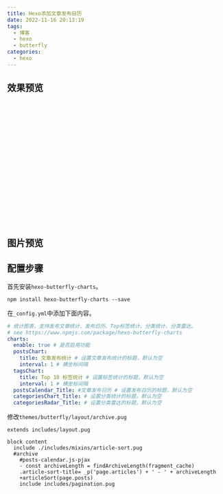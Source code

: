 ```yaml
---
title: Hexo添加文章发布日历
date: 2022-11-16 20:13:19
tags:
  - 博客
  - hexo
  - butterfly
categories:
  - hexo
---
```

## 效果预览
<div class="js-pjax" id="posts-calendar" _echarts_instance_="ec_1668602527217" style="-webkit-tap-highlight-color: transparent; user-select: none; position: relative;"><div style="position: relative; width: 770px; height: 284px; padding: 0px; margin: 0px; border-width: 0px; cursor: default;"><canvas data-zr-dom-id="zr_0" width="770" height="284" style="position: absolute; left: 0px; top: 0px; width: 770px; height: 284px; user-select: none; -webkit-tap-highlight-color: rgba(0, 0, 0, 0); padding: 0px; margin: 0px; border-width: 0px;"></canvas></div><div style="position: absolute; display: none; border-style: solid; white-space: nowrap; z-index: 9999999; transition: left 0.4s cubic-bezier(0.23, 1, 0.32, 1) 0s, top 0.4s cubic-bezier(0.23, 1, 0.32, 1) 0s; background-color: rgb(85, 85, 85); border-width: 1px; border-color: rgb(119, 119, 119); border-radius: 4px; color: rgb(255, 255, 255); font: 14px / 21px &quot;Microsoft YaHei&quot;; padding: 10px; left: 607px; top: 119px; pointer-events: none;"><div style="font-size: 14px;">2022-08-21<br> ✒️文章 : 0</div></div></div>
<script id="postsCalendar" data-pjax="">
    var color = '#6e7f98';
    // var color = document.documentElement.getAttribute('data-theme') === 'light' ? '#4c4948' : '#afb8c5';
    color = document.documentElement.getAttribute('data-theme') === 'light' ? '#216e39' : '#43d55c';
    let borderColor = document.documentElement.getAttribute('data-theme') === 'light' ? '#fff' : '#121212';
    let colors = ['#ebedf0', '#9be9a8', '#40c463', '#30a14e', '#216e39'];
    colors = document.documentElement.getAttribute('data-theme') !== 'light' ? ['#161b22', '#0e4429', '#006d32', '#26a641', '#43d55c'] : colors;
    let postsCalendar = echarts.init(document.getElementById('posts-calendar'));
    let postsCalendarOption = {
        title: {
            top: 0,
            text: '文章发布预览',
            left: 'center',
            textStyle: {
                color: color
            }
        },
        tooltip: {
            padding: 10,
            backgroundColor: '#555',
            borderColor: '#777',
            borderWidth: 1,
            formatter: function (obj) {
                var value = obj.value;
                return '<div style="font-size: 14px;">' + value[0] + '<br/> ✒️文章 : ' + value[1] + '</div>';
            }
        },
        visualMap: {
            show: true,
            showLabel: true,
            categories: [0, 1, 2, 3, ">=4"],
            calculable: true,
            inRange: {
                symbol: 'rect',
                color: colors
            },
            itemWidth: 12,
            itemHeight: 12,
            orient: 'horizontal',
            left: 'center',
            textStyle: {
                color: color
            },
            bottom: 30
        },
        calendar: [{
            top: 90,
            right: 25,
            range: ["2021-11-16", "2022-11-16"],
            cellSize: [13, 13],
            splitLine: {
                show: true
            },
            itemStyle: {
                color: color,
                borderColor: borderColor,
                borderWidth: 2
            },
            yearLabel: {
                show: false
            },
            monthLabel: {
                nameMap: 'cn',
                fontSize: 11,
                textStyle: {
                    color: color
                  }
            },
            dayLabel: {
                formatter: '{start}  1st',
                nameMap: ['', '周一', '', '周三', '', '周五', ''],
                fontSize: 11,
                textStyle: {
                    color: color
                  }
            }
        }],
        series: [{
            type: 'heatmap',
            coordinateSystem: 'calendar',
            calendarIndex: 0,
            data: [["2021-11-16", 0], ["2021-11-17", 0], ["2021-11-18", 0], ["2021-11-19", 0], ["2021-11-20", 0], ["2021-11-21", 0], ["2021-11-22", 0], ["2021-11-23", 0], ["2021-11-24", 0], ["2021-11-25", 0], ["2021-11-26", 0], ["2021-11-27", 0], ["2021-11-28", 0], ["2021-11-29", 0], ["2021-11-30", 0], ["2021-12-01", 0], ["2021-12-02", 0], ["2021-12-03", 0], ["2021-12-04", 0], ["2021-12-05", 0], ["2021-12-06", 0], ["2021-12-07", 0], ["2021-12-08", 0], ["2021-12-09", 0], ["2021-12-10", 0], ["2021-12-11", 0], ["2021-12-12", 0], ["2021-12-13", 0], ["2021-12-14", 0], ["2021-12-15", 0], ["2021-12-16", 0], ["2021-12-17", 0], ["2021-12-18", 0], ["2021-12-19", 0], ["2021-12-20", 0], ["2021-12-21", 0], ["2021-12-22", 0], ["2021-12-23", 0], ["2021-12-24", 0], ["2021-12-25", 0], ["2021-12-26", 0], ["2021-12-27", 0], ["2021-12-28", 0], ["2021-12-29", 0], ["2021-12-30", 0], ["2021-12-31", 0], ["2022-01-01", 0], ["2022-01-02", 0], ["2022-01-03", 0], ["2022-01-04", 0], ["2022-01-05", 0], ["2022-01-06", 0], ["2022-01-07", 0], ["2022-01-08", 0], ["2022-01-09", 0], ["2022-01-10", 0], ["2022-01-11", 0], ["2022-01-12", 0], ["2022-01-13", 0], ["2022-01-14", 0], ["2022-01-15", 0], ["2022-01-16", 0], ["2022-01-17", 0], ["2022-01-18", 0], ["2022-01-19", 0], ["2022-01-20", 0], ["2022-01-21", 0], ["2022-01-22", 0], ["2022-01-23", 0], ["2022-01-24", 0], ["2022-01-25", 0], ["2022-01-26", 0], ["2022-01-27", 0], ["2022-01-28", 0], ["2022-01-29", 0], ["2022-01-30", 0], ["2022-01-31", 0], ["2022-02-01", 0], ["2022-02-02", 0], ["2022-02-03", 0], ["2022-02-04", 0], ["2022-02-05", 0], ["2022-02-06", 0], ["2022-02-07", 0], ["2022-02-08", 0], ["2022-02-09", 0], ["2022-02-10", 0], ["2022-02-11", 0], ["2022-02-12", 0], ["2022-02-13", 0], ["2022-02-14", 0], ["2022-02-15", 0], ["2022-02-16", 0], ["2022-02-17", 0], ["2022-02-18", 0], ["2022-02-19", 0], ["2022-02-20", 0], ["2022-02-21", 0], ["2022-02-22", 0], ["2022-02-23", 0], ["2022-02-24", 0], ["2022-02-25", 0], ["2022-02-26", 0], ["2022-02-27", 0], ["2022-02-28", 0], ["2022-03-01", 0], ["2022-03-02", 0], ["2022-03-03", 0], ["2022-03-04", 0], ["2022-03-05", 0], ["2022-03-06", 0], ["2022-03-07", 0], ["2022-03-08", 0], ["2022-03-09", 0], ["2022-03-10", 0], ["2022-03-11", 0], ["2022-03-12", 0], ["2022-03-13", 0], ["2022-03-14", 0], ["2022-03-15", 0], ["2022-03-16", 0], ["2022-03-17", 0], ["2022-03-18", 0], ["2022-03-19", 0], ["2022-03-20", 0], ["2022-03-21", 0], ["2022-03-22", 0], ["2022-03-23", 0], ["2022-03-24", 0], ["2022-03-25", 0], ["2022-03-26", 0], ["2022-03-27", 0], ["2022-03-28", 0], ["2022-03-29", 0], ["2022-03-30", 0], ["2022-03-31", 0], ["2022-04-01", 0], ["2022-04-02", 0], ["2022-04-03", 0], ["2022-04-04", 0], ["2022-04-05", 0], ["2022-04-06", 0], ["2022-04-07", 0], ["2022-04-08", 1], ["2022-04-09", 0], ["2022-04-10", 0], ["2022-04-11", 0], ["2022-04-12", 0], ["2022-04-13", 0], ["2022-04-14", 0], ["2022-04-15", 0], ["2022-04-16", 0], ["2022-04-17", 0], ["2022-04-18", 0], ["2022-04-19", 0], ["2022-04-20", 0], ["2022-04-21", 1], ["2022-04-22", 0], ["2022-04-23", 0], ["2022-04-24", 1], ["2022-04-25", 0], ["2022-04-26", 0], ["2022-04-27", 0], ["2022-04-28", 1], ["2022-04-29", 0], ["2022-04-30", 5], ["2022-05-01", 1], ["2022-05-02", 0], ["2022-05-03", 0], ["2022-05-04", 0], ["2022-05-05", 0], ["2022-05-06", 0], ["2022-05-07", 1], ["2022-05-08", 0], ["2022-05-09", 0], ["2022-05-10", 0], ["2022-05-11", 0], ["2022-05-12", 0], ["2022-05-13", 0], ["2022-05-14", 0], ["2022-05-15", 0], ["2022-05-16", 0], ["2022-05-17", 0], ["2022-05-18", 0], ["2022-05-19", 0], ["2022-05-20", 0], ["2022-05-21", 0], ["2022-05-22", 1], ["2022-05-23", 0], ["2022-05-24", 0], ["2022-05-25", 0], ["2022-05-26", 0], ["2022-05-27", 0], ["2022-05-28", 0], ["2022-05-29", 0], ["2022-05-30", 0], ["2022-05-31", 0], ["2022-06-01", 0], ["2022-06-02", 0], ["2022-06-03", 0], ["2022-06-04", 0], ["2022-06-05", 0], ["2022-06-06", 0], ["2022-06-07", 0], ["2022-06-08", 18], ["2022-06-09", 1], ["2022-06-10", 0], ["2022-06-11", 0], ["2022-06-12", 8], ["2022-06-13", 0], ["2022-06-14", 1], ["2022-06-15", 0], ["2022-06-16", 0], ["2022-06-17", 0], ["2022-06-18", 0], ["2022-06-19", 0], ["2022-06-20", 0], ["2022-06-21", 0], ["2022-06-22", 0], ["2022-06-23", 0], ["2022-06-24", 0], ["2022-06-25", 0], ["2022-06-26", 1], ["2022-06-27", 0], ["2022-06-28", 0], ["2022-06-29", 0], ["2022-06-30", 0], ["2022-07-01", 0], ["2022-07-02", 1], ["2022-07-03", 0], ["2022-07-04", 0], ["2022-07-05", 0], ["2022-07-06", 0], ["2022-07-07", 0], ["2022-07-08", 0], ["2022-07-09", 0], ["2022-07-10", 0], ["2022-07-11", 0], ["2022-07-12", 0], ["2022-07-13", 0], ["2022-07-14", 0], ["2022-07-15", 0], ["2022-07-16", 0], ["2022-07-17", 0], ["2022-07-18", 0], ["2022-07-19", 0], ["2022-07-20", 0], ["2022-07-21", 0], ["2022-07-22", 0], ["2022-07-23", 0], ["2022-07-24", 0], ["2022-07-25", 0], ["2022-07-26", 0], ["2022-07-27", 0], ["2022-07-28", 0], ["2022-07-29", 0], ["2022-07-30", 0], ["2022-07-31", 0], ["2022-08-01", 0], ["2022-08-02", 0], ["2022-08-03", 0], ["2022-08-04", 0], ["2022-08-05", 2], ["2022-08-06", 1], ["2022-08-07", 0], ["2022-08-08", 0], ["2022-08-09", 0], ["2022-08-10", 1], ["2022-08-11", 0], ["2022-08-12", 0], ["2022-08-13", 0], ["2022-08-14", 0], ["2022-08-15", 0], ["2022-08-16", 0], ["2022-08-17", 0], ["2022-08-18", 0], ["2022-08-19", 0], ["2022-08-20", 1], ["2022-08-21", 0], ["2022-08-22", 0], ["2022-08-23", 0], ["2022-08-24", 0], ["2022-08-25", 0], ["2022-08-26", 0], ["2022-08-27", 0], ["2022-08-28", 0], ["2022-08-29", 0], ["2022-08-30", 0], ["2022-08-31", 0], ["2022-09-01", 0], ["2022-09-02", 0], ["2022-09-03", 0], ["2022-09-04", 0], ["2022-09-05", 0], ["2022-09-06", 0], ["2022-09-07", 0], ["2022-09-08", 0], ["2022-09-09", 0], ["2022-09-10", 0], ["2022-09-11", 0], ["2022-09-12", 0], ["2022-09-13", 0], ["2022-09-14", 0], ["2022-09-15", 0], ["2022-09-16", 0], ["2022-09-17", 0], ["2022-09-18", 0], ["2022-09-19", 0], ["2022-09-20", 0], ["2022-09-21", 0], ["2022-09-22", 0], ["2022-09-23", 0], ["2022-09-24", 0], ["2022-09-25", 0], ["2022-09-26", 0], ["2022-09-27", 0], ["2022-09-28", 0], ["2022-09-29", 0], ["2022-09-30", 0], ["2022-10-01", 0], ["2022-10-02", 0], ["2022-10-03", 0], ["2022-10-04", 0], ["2022-10-05", 0], ["2022-10-06", 0], ["2022-10-07", 0], ["2022-10-08", 0], ["2022-10-09", 0], ["2022-10-10", 0], ["2022-10-11", 0], ["2022-10-12", 0], ["2022-10-13", 0], ["2022-10-14", 0], ["2022-10-15", 0], ["2022-10-16", 0], ["2022-10-17", 0], ["2022-10-18", 0], ["2022-10-19", 0], ["2022-10-20", 0], ["2022-10-21", 0], ["2022-10-22", 0], ["2022-10-23", 0], ["2022-10-24", 0], ["2022-10-25", 0], ["2022-10-26", 0], ["2022-10-27", 0], ["2022-10-28", 2], ["2022-10-29", 0], ["2022-10-30", 0], ["2022-10-31", 0], ["2022-11-01", 1], ["2022-11-02", 0], ["2022-11-03", 0], ["2022-11-04", 0], ["2022-11-05", 1], ["2022-11-06", 0], ["2022-11-07", 0], ["2022-11-08", 0], ["2022-11-09", 0], ["2022-11-10", 0], ["2022-11-11", 0], ["2022-11-12", 0], ["2022-11-13", 0], ["2022-11-14", 0], ["2022-11-15", 0], ["2022-11-16", 1]]
        }]
    };
    postsCalendar.setOption(postsCalendarOption);
    </script>




## 图片预览

## 配置步骤
首先安装`hexo-butterfly-charts`。
```shell
npm install hexo-butterfly-charts --save
```
在`_config.yml`中添加下面内容。
```yml
# 统计图表，支持发布文章统计、发布日历、Top标签统计、分类统计、分类雷达。
# see https://www.npmjs.com/package/hexo-butterfly-charts
charts:
  enable: true # 是否启用功能
  postsChart:
    title: 文章发布统计 # 设置文章发布统计的标题，默认为空
    interval: 1 # 横坐标间隔
  tagsChart:
    title: Top 10 标签统计 # 设置标签统计的标题，默认为空
    interval: 1 # 横坐标间隔
  postsCalendar_Title: #文章发布日历 # 设置发布日历的标题，默认为空
  categoriesChart_Title: # 设置分类统计的标题，默认为空
  categoriesRadar_Title: # 设置分类雷达的标题，默认为空
```
修改`themes/butterfly/layout/archive.pug`
```pug
extends includes/layout.pug

block content
  include ./includes/mixins/article-sort.pug
  #archive
    #posts-calendar.js-pjax
    - const archiveLength = findArchiveLength(fragment_cache)
    .article-sort-title= _p('page.articles') + ' - ' + archiveLength
    +articleSort(page.posts)
    include includes/pagination.pug
```